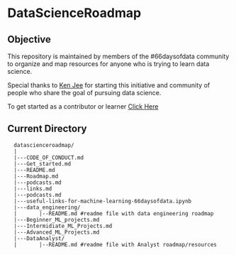 # DataScienceRoadmap

## Objective

This repository is maintained by members of the #66daysofdata community to organize and map resources for anyone who is trying to learn data science.

Special thanks to [Ken Jee](https://www.youtube.com/channel/UCiT9RITQ9PW6BhXK0y2jaeg) for starting this initiative and community of people who share the goal of pursuing data science.

To get started as a contributor or learner [Click Here](https://github.com/DaedalusDreamJournal/datascienceroadmap/blob/master/Get_started.md)

## Current Directory

```
  datascienceroadmap/
  | 
  |---CODE_OF_CONDUCT.md
  |---Get_started.md
  |---README.md
  |---Roadmap.md
  |---podcasts.md
  |---links.md
  |---podcasts.md
  |---useful-links-for-machine-learning-66daysofdata.ipynb
  |---data_engineering/
  |       |--README.md #readme file with data engineering roadmap
  |---Beginner_ML_projects.md
  |---Intermidiate_ML_Projects.md
  |---Advanced_ML_Projects.md
  |---DataAnalyst/
  |       |--README.md #readme file with Analyst roadmap/resources
```

